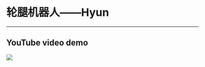 # 轮腿机器人——Hyun

------
## YouTube video demo
<a href="https://www.youtube.com/watch?v=f9GJqqUpL2w">
<img src="images/balancer_yt.png">
</a>
